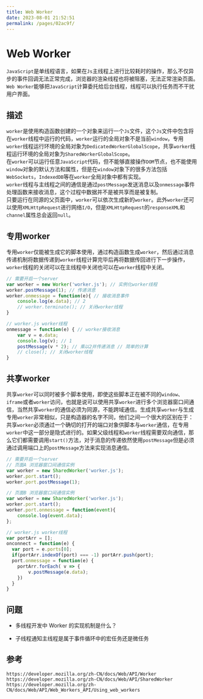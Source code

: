 ```yaml
---
title: Web Worker
date: 2023-08-01 21:52:51
permalink: /pages/02ac9f/
---
```

# Web Worker
`JavaScript`是单线程语言，如果在`Js`主线程上进行比较耗时的操作，那么不仅异步的事件回调无法正常完成，浏览器的渲染线程也将被阻塞，无法正常渲染页面。`Web Worker`能够把`JavaScript`计算委托给后台线程，线程可以执行任务而不干扰用户界面。

## 描述
`worker`是使用构造函数创建的一个对象来运行一个`Js`文件，这个`Js`文件中包含将在`worker`线程中运行的代码，`worker`运行的全局对象不是当前`window`，专用`worker`线程运行环境的全局对象为`DedicatedWorkerGlobalScope`，共享`worker`线程运行环境的全局对象为`SharedWorkerGlobalScope`。  
在`worker`可以运行任意`JavaScript`代码，但不能够直接操作`DOM`节点，也不能使用`window`对象的默认方法和属性，但是在`window`对象下的很多方法包括`WebSockets`，`IndexedDB`等在`worker`全局对象中都有实现。  
`worker`线程与主线程之间的通信是通过`postMessage`发送消息以及`onmessage`事件处理函数来接收消息，这个过程中数据并不是被共享而是被复制。  
只要运行在同源的父页面中，`worker`可以依次生成新的`worker`。此外`worker`还可以使用`XMLHttpRequest`进行网络`I/O`，但是`XMLHttpRequest`的`responseXML`和`channel`属性总会返回`null`。

## 专用worker
专用`worker`仅能被生成它的脚本使用，通过构造函数生成`worker`，然后通过消息传递机制将数据传递到`worker`线程计算完毕后再将数据传回进行下一步操作，`worker`线程的关闭可以在主线程中关闭也可以在`worker`线程中关闭。

```javascript
// 需要开启一个server
var worker = new Worker('worker.js'); // 实例化worker线程 
worker.postMessage(1); // 传递消息
worker.onmessage = function(e){ // 接收消息事件
    console.log(e.data); // 2
    // worker.terminate(); // 关闭worker线程
}
```

```javascript
// worker.js worker线程
onmessage = function(e) { // worker接收消息
    var v = e.data; 
    console.log(v); // 1
    postMessage(v * 2); // 乘以2并传递消息 // 简单的计算
    // close(); // 关闭worker线程
}
```

## 共享worker
共享`worker`可以同时被多个脚本使用，即使这些脚本正在被不同的`window`、`iframe`或者`worker`访问，也就是说可以使用共享`worker`进行多个浏览器窗口间通信，当然共享`worker`的通信必须为同源，不能跨域通信。生成共享`worker`与生成专用`worker`非常相似，只是构造器的名字不同，他们之间一个很大的区别在于：共享`worker`必须通过一个确切的打开的端口对象供脚本与`worker`通信，在专用`worker`中这一部分是隐式进行的。如果父级线程和`worker`线程需要双向通信，那么它们都需要调用`start()`方法，对于消息的传递依然使用`postMessage`但是必须通过调用端口上的`postMessage`方法来实现消息通信。
```javascript
// 需要开启一个server
// 页面A 浏览器窗口间通信实例
var worker = new SharedWorker('worker.js');
worker.port.start();
worker.port.postMessage(1);
```

```javascript
// 页面B 浏览器窗口间通信实例
var worker = new SharedWorker('worker.js');
worker.port.start();
worker.port.onmessage = function(event){
    console.log(event.data);
};
```

```javascript
// worker.js worker线程
var portArr = [];
onconnect = function(e) {
  var port = e.ports[0];
  if(portArr.indexOf(port) === -1) portArr.push(port);
  port.onmessage = function(e) {
    portArr.forEach( v => {
        v.postMessage(e.data);
    })
  }
}
```

## 问题
- 多线程开发中 Worker 的实现机制是什么？

- 子线程通知主线程是属于事件循环中的宏任务还是微任务

## 参考

```
https://developer.mozilla.org/zh-CN/docs/Web/API/Worker
https://developer.mozilla.org/zh-CN/docs/Web/API/SharedWorker
https://developer.mozilla.org/zh-CN/docs/Web/API/Web_Workers_API/Using_web_workers
```
